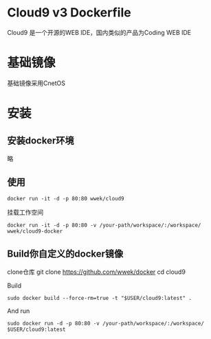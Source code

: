 Cloud9 v3 Dockerfile
=============

Cloud9 是一个开源的WEB IDE，国内类似的产品为Coding WEB IDE

# 基础镜像
基础镜像采用CnetOS

#  安装

## 安装docker环境

略

## 使用

    docker run -it -d -p 80:80 wwek/cloud9

挂载工作空间

    docker run -it -d -p 80:80 -v /your-path/workspace/:/workspace/ wwek/cloud9-docker
    
## Build你自定义的docker镜像

clone仓库
    git clone https://github.com/wwek/docker
    cd cloud9

Build

    sudo docker build --force-rm=true -t "$USER/cloud9:latest" .
    
And run

    sudo docker run -d -p 80:80 -v /your-path/workspace/:/workspace/ $USER/cloud9:latest
    

